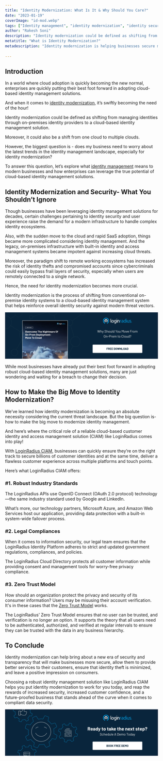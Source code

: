 ```yaml
---
title: "Identity Modernization: What Is It & Why Should You Care?"
date: "2023-01-19"
coverImage: "id-mod.webp"
tags: ["Identity management", "identity modernization", "identity security"]
author: "Rakesh Soni"
description: "Identity modernization could be defined as shifting from managing identities through on-premises identity providers to a cloud-based identity management solution. Moreover, it could also be a shift from one cloud to multiple clouds. Read this insightful post to understand more about identity modernization benefits for modern businesses."
metatitle: "What is Identity Modernization?"
metadescription: "Identity modernization is helping businesses secure millions of identities through robust cloud-based identity management systems. Learn more."

---
```


## Introduction

In a world where cloud adoption is quickly becoming the new normal, enterprises are quickly putting their best foot forward in adopting cloud-based identity management solutions. 

And when it comes to [identity modernization](https://blog.loginradius.com/identity/identity-modernization-business-success-2022/), it’s swiftly becoming the need of the hour! 

Identity modernization could be defined as shifting from managing identities through on-premises identity providers to a cloud-based identity management solution. 

Moreover, it could also be a shift from one cloud to multiple clouds. 

However, the biggest question is - does my business need to worry about the latest trends in the identity management landscape, especially for identity modernization?

To answer this question, let’s explore what [identity management](https://blog.loginradius.com/identity/scale-business-with-identity-management/) means to modern businesses and how enterprises can leverage the true potential of cloud-based identity management solutions. 


## Identity Modernization and Security- What You Shouldn’t Ignore

Though businesses have been leveraging identity management solutions for decades, certain challenges pertaining to identity security and user experience raise the demand for a modern infrastructure to handle complex identity ecosystems. 

Also, with the sudden move to the cloud and rapid SaaS adoption, things became more complicated considering identity management. And the legacy, on-premises infrastructure with built-in identity and access management systems became impotent against increasing cloud threats. 

Moreover, the paradigm shift to remote working ecosystems has increased the risk of identity thefts and compromised accounts since cybercriminals could easily bypass frail layers of security, especially when users are remotely connected to a single network. 

Hence, the need for identity modernization becomes more crucial. 

Identity modernization is the process of shifting from conventional on-premise identity systems to a cloud-based identity management system that helps reinforce overall identity security against modern threat vectors. 

[![wp-nightmare](wp-nightmare.webp)](https://www.loginradius.com/resource/overcome-the-nightmare-of-on-prem-deployment-move-to-cloud/)

While most businesses have already put their best foot forward in adopting robust cloud-based identity management solutions, many are just wondering and waiting for a breach to change their decision. 


## How to Make the Big Move to Identity Modernization? 

We’ve learned how identity modernization is becoming an absolute necessity considering the current threat landscape. But the big question is- how to make the big move to modernize identity management. 

And here’s where the critical role of a reliable cloud-based customer identity and access management solution (CIAM) like LoginRadius comes into play!

With [LoginRadius CIAM](https://www.loginradius.com/), businesses can quickly ensure they’re on the right track to secure billions of customer identities and at the same time, deliver a flawless customer experience across multiple platforms and touch points. 

Here’s what LoginRadius CIAM offers: 


### #1. Robust Industry Standards 

The LoginRadius APIs use OpenID Connect (OAuth 2.0 protocol) technology—the same industry standard used by Google and LinkedIn. 

What’s more, our technology partners, Microsoft Azure, and Amazon Web Services host our application, providing data protection with a built-in system-wide failover process.


### #2. Legal Compliances

When it comes to information security, our legal team ensures that the LoginRadius Identity Platform adheres to strict and updated government regulations, compliances, and policies. 

The LoginRadius Cloud Directory protects all customer information while providing consent and management tools for worry-free privacy compliance.


### #3. Zero Trust Model

How should an organization protect the privacy and security of its consumer information? Users may be misusing their account verification. It's in these cases that the [Zero Trust Model](https://blog.loginradius.com/identity/beginners-guide-zero-trust-security/) works.

The LoginRadius’ Zero Trust Model ensures that no user can be trusted, and verification is no longer an option. It supports the theory that all users need to be authenticated, authorized, and verified at regular intervals to ensure they can be trusted with the data in any business hierarchy.


## To Conclude 

Identity modernization can help bring about a new era of security and transparency that will make businesses more secure, allow them to provide better services to their customers, ensure that identity theft is minimized, and leave a positive impression on consumers.

Choosing a robust identity management solution like LoginRadius CIAM helps you put identity modernization to work for you today, and reap the rewards of increased security, increased customer confidence, and a future-proofed business that stands ahead of the curve when it comes to compliant data security.


[![book-a-demo-loginradius](../../assets/book-a-demo-loginradius.webp)](https://www.loginradius.com/contact-us?utm_source=blog&utm_medium=web&utm_campaign=what-is-identity-modernization)